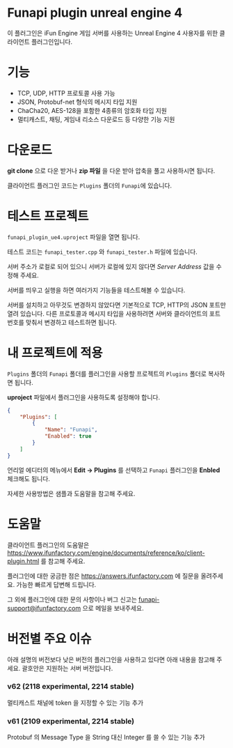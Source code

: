 Funapi plugin unreal engine 4
========================

이 플러그인은 iFun Engine 게임 서버를 사용하는 Unreal Engine 4 사용자를 위한 클라이언트 플러그인입니다.

# 기능

* TCP, UDP, HTTP 프로토콜 사용 가능
* JSON, Protobuf-net 형식의 메시지 타입 지원
* ChaCha20, AES-128을 포함한 4종류의 암호화 타입 지원
* 멀티캐스트, 채팅, 게임내 리소스 다운로드 등 다양한 기능 지원

# 다운로드

**git clone** 으로 다운 받거나 **zip 파일** 을 다운 받아 압축을 풀고 사용하시면 됩니다.

클라이언트 플러그인 코드는 ``Plugins`` 폴더의 ``Funapi``에 있습니다.

# 테스트 프로젝트

``funapi_plugin_ue4.uproject`` 파일을 열면 됩니다.

테스트 코드는 ``funapi_tester.cpp`` 와 ``funapi_tester.h`` 파일에 있습니다.

서버 주소가 로컬로 되어 있으니 서버가 로컬에 있지 않다면
*Server Address* 값을 수정해 주세요.

서버를 띄우고 실행을 하면 여러가지 기능들을 테스트해볼 수 있습니다.

서버를 설치하고 아무것도 변경하지 않았다면 기본적으로 TCP, HTTP의 JSON 포트만 열려 있습니다.
다른 프로토콜과 메시지 타입을 사용하려면 서버와 클라이언트의 포트 번호를 맞춰서 변경하고 테스트하면 됩니다.

# 내 프로젝트에 적용
``Plugins`` 폴더의 ``Funapi`` 폴더를 플러그인을 사용할 프로젝트의 ``Plugins`` 폴더로
복사하면 됩니다.

**uproject** 파일에서 플러그인을 사용하도록 설정해야 합니다.

```json
{
    "Plugins": [
        {
            "Name": "Funapi",
            "Enabled": true
        }
    ]
}
```

언리얼 에디터의 메뉴에서 **Edit -> Plugins** 를 선택하고 ``Funapi`` 플러그인을 **Enbled** 체크해도 됩니다.

자세한 사용방법은 샘플과 도움말을 참고해 주세요.

# 도움말

클라이언트 플러그인의 도움말은 <https://www.ifunfactory.com/engine/documents/reference/ko/client-plugin.html> 를 참고해 주세요.

플러그인에 대한 궁금한 점은 <https://answers.ifunfactory.com> 에 질문을 올려주세요.
가능한 빠르게 답변해 드립니다.

그 외에 플러그인에 대한 문의 사항이나 버그 신고는 <funapi-support@ifunfactory.com> 으로 메일을
보내주세요.

# 버전별 주요 이슈

아래 설명의 버전보다 낮은 버전의 플러그인을 사용하고 있다면 아래 내용을 참고해 주세요.
괄호안은 지원하는 서버 버전입니다.

### v62 (2118 experimental, 2214 stable)
멀티캐스트 채널에 token 을 지정할 수 있는 기능 추가

### v61 (2109 experimental, 2214 stable)
Protobuf 의 Message Type 을 String 대신 Integer 를 쓸 수 있는 기능 추가
